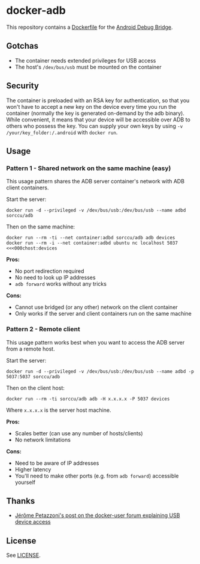 # docker-adb

This repository contains a [Dockerfile](https://www.docker.io/) for the [Android Debug Bridge](http://developer.android.com/tools/help/adb.html).

## Gotchas

* The container needs extended privileges for USB access
* The host's `/dev/bus/usb` must be mounted on the container

## Security

The container is preloaded with an RSA key for authentication, so that you won't have to accept a new key on the device every time you run the container (normally the key is generated on-demand by the adb binary). While convenient, it means that your device will be accessible over ADB to others who possess the key. You can supply your own keys by using `-v /your/key_folder:/.android` with `docker run`.

## Usage

### Pattern 1 - Shared network on the same machine (easy)

This usage pattern shares the ADB server container's network with ADB client containers.

Start the server:

```
docker run -d --privileged -v /dev/bus/usb:/dev/bus/usb --name adbd sorccu/adb
```

Then on the same machine:

```
docker run --rm -ti --net container:adbd sorccu/adb adb devices
docker run --rm -i --net container:adbd ubuntu nc localhost 5037 <<<000chost:devices
```

**Pros:**

* No port redirection required
* No need to look up IP addresses
* `adb forward` works without any tricks

**Cons:**

* Cannot use bridged (or any other) network on the client container
* Only works if the server and client containers run on the same machine

### Pattern 2 - Remote client

This usage pattern works best when you want to access the ADB server from a remote host.

Start the server:

```
docker run -d --privileged -v /dev/bus/usb:/dev/bus/usb --name adbd -p 5037:5037 sorccu/adb
```

Then on the client host:

```
docker run --rm -ti sorccu/adb adb -H x.x.x.x -P 5037 devices
```

Where `x.x.x.x` is the server host machine.

**Pros:**

* Scales better (can use any number of hosts/clients)
* No network limitations

**Cons:**

* Need to be aware of IP addresses
* Higher latency
* You'll need to make other ports (e.g. from `adb forward`) accessible yourself

## Thanks

* [Jérôme Petazzoni's post on the docker-user forum explaining USB device access](https://groups.google.com/d/msg/docker-user/UsekCwA1CSI/RtgmyJOsRtIJ)

## License

See [LICENSE](LICENSE).

